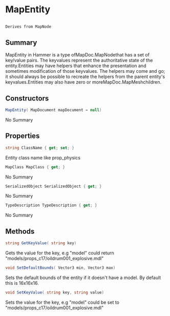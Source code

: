 # MapEntity

## 
```c#
Derives from MapNode
```

## Summary

MapEntity in Hammer is a type ofMapDoc.MapNodethat has a set of key/value pairs.
The keyvalues represent the authoritative state of the entity.Entities may have helpers that enhance the presentation and sometimes modification of those keyvalues.
The helpers may come and go; it should always be possible to recreate the helpers from
the parent entity's keyvalues.Entities may also have zero or moreMapDoc.MapMeshchildren.
## Constructors

```c#
MapEntity( MapDocument mapDocument = null) 
```
No Summary
## Properties

```c#
string ClassName { get; set; } 
```
Entity class name like prop_physics
```c#
MapClass MapClass { get; } 
```
No Summary
```c#
SerializedObject SerializedObject { get; } 
```
No Summary
```c#
TypeDescription TypeDescription { get; } 
```
No Summary
## Methods

```c#
string GetKeyValue( string key) 
```
Gets the value for the key, e.g "model" could return "models/props_c17/oildrum001_explosive.mdl"
```c#
void SetDefaultBounds( Vector3 min, Vector3 max) 
```
Sets the default bounds of the entity if it doesn't have a model. By default this is 16x16x16.
```c#
void SetKeyValue( string key, string value) 
```
Sets the value for the key, e.g "model" could be set to "models/props_c17/oildrum001_explosive.mdl"
